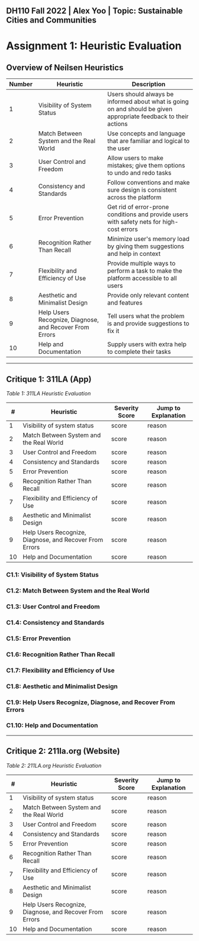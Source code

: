 ## DH110 Fall 2022 | Alex Yoo | Topic: Sustainable Cities and Communities
# Assignment 1: Heuristic Evaluation


## **Overview of Neilsen Heuristics**

| Number | Heuristic | Description |
|---|---|---|
| 1 | Visibility of System Status | Users should always be informed about what is going on and should be given appropriate feedback to their actions |
| 2 | Match Between System and the Real World | Use concepts and language that are familiar and logical to the user |
| 3 | User Control and Freedom | Allow users to make mistakes; give them options to undo and redo tasks |
| 4 | Consistency and Standards | Follow conventions and make sure design is consistent across the platform |
| 5 | Error Prevention | Get rid of error-prone conditions and provide users with safety nets for high-cost errors |
| 6 | Recognition Rather Than Recall | Minimize user's memory load by giving them suggestions and help in context |
| 7 | Flexibility and Efficiency of Use | Provide multiple ways to perform a task to make the platform accessible to all users |
| 8 | Aesthetic and Minimalist Design | Provide only relevant content and features |
| 9 | Help Users Recognize, Diagnose, and Recover From Errors | Tell users what the problem is and provide suggestions to fix it |
| 10 | Help and Documentation | Supply users with extra help to complete their tasks |

---

## **Critique 1: 311LA (App)**

*Table 1: 311LA Heuristic Evaluation*

| # | Heuristic | Severity Score | Jump to Explanation|
| ----------- | ----------- | --- | ---|
| 1 | Visibility of system status | score | reason | 
| 2 | Match Between System and the Real World | score | reason | 
| 3 | User Control and Freedom| score | reason | 
| 4 | Consistency and Standards | score | reason | 
| 5 | Error Prevention | score | reason | 
| 6 | Recognition Rather Than Recall | score | reason | 
| 7 | Flexibility and Efficiency of Use | score | reason | 
| 8 | Aesthetic and Minimalist Design | score | reason | 
| 9 | Help Users Recognize, Diagnose, and Recover From Errors | score | reason | 
| 10 | Help and Documentation | score | reason | 

### C1.1: Visibility of System Status
### C1.2: Match Between System and the Real World
### C1.3: User Control and Freedom
### C1.4: Consistency and Standards
### C1.5: Error Prevention
### C1.6: Recognition Rather Than Recall
### C1.7: Flexibility and Efficiency of Use
### C1.8: Aesthetic and Minimalist Design
### C1.9: Help Users Recognize, Diagnose, and Recover From Errors
### C1.10: Help and Documentation



---

## Critique 2: 211la.org (Website)

*Table 2: 211LA.org Heuristic Evaluation*

| # | Heuristic | Severity Score | Jump to Explanation|
| ----------- | ----------- | --- | ---|
| 1 | Visibility of system status | score | reason | 
| 2 | Match Between System and the Real World | score | reason | 
| 3 | User Control and Freedom| score | reason | 
| 4 | Consistency and Standards | score | reason | 
| 5 | Error Prevention | score | reason | 
| 6 | Recognition Rather Than Recall | score | reason | 
| 7 | Flexibility and Efficiency of Use | score | reason | 
| 8 | Aesthetic and Minimalist Design | score | reason | 
| 9 | Help Users Recognize, Diagnose, and Recover From Errors | score | reason | 
| 10 | Help and Documentation | score | reason | 



